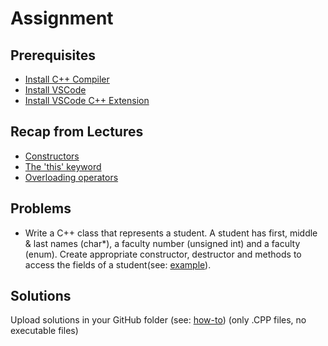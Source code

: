 # Assignment

## Prerequisites
- [Install C++ Compiler](https://code.visualstudio.com/docs/languages/cpp#_install-a-compiler)
- [Install VSCode](https://code.visualstudio.com/download)
- [Install VSCode C++ Extension](https://code.visualstudio.com/docs/languages/cpp#_install-the-extension)

## Recap from Lectures
- [Constructors](https://www.cplusplus.com/doc/tutorial/classes/#constructors)
- [The 'this' keyword](https://www.cplusplus.com/doc/tutorial/templates/#this)
- [Overloading operators](https://www.cplusplus.com/doc/tutorial/templates/#overloading_operators)

## Problems
- Write a C++ class that represents a student. A student has first, middle & last names (char*), a faculty number (unsigned int) and a faculty (enum). Create appropriate constructor, destructor and methods to access the fields of a student(see: [example](https://github.com/triffon/oop-2021-22/blob/master/exercises/7/Week-2/Examples/StudentExample.cpp)).

## Solutions
Upload solutions in your GitHub folder (see: [how-to](https://www.atlassian.com/git/tutorials/saving-changes/git-commit)) (only .CPP files, no executable files)

